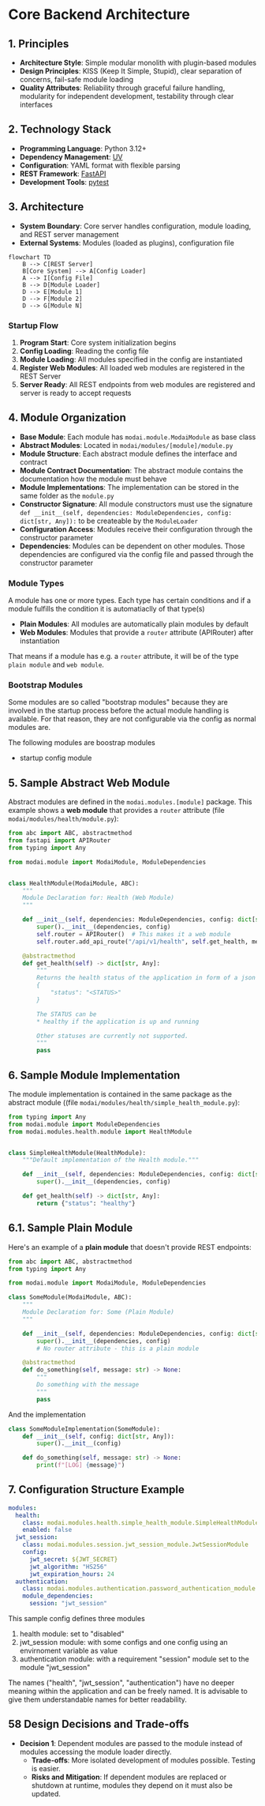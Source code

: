 # Core Backend Architecture

## 1. Principles
- **Architecture Style**: Simple modular monolith with plugin-based modules
- **Design Principles**: KISS (Keep It Simple, Stupid), clear separation of concerns, fail-safe module loading
- **Quality Attributes**: Reliability through graceful failure handling, modularity for independent development, testability through clear interfaces

## 2. Technology Stack
- **Programming Language**: Python 3.12+
- **Dependency Management**: [UV](https://docs.astral.sh/uv/)
- **Configuration**: YAML format with flexible parsing
- **REST Framework**: [FastAPI](https://fastapi.tiangolo.com/)
- **Development Tools**: [pytest](https://docs.pytest.org/en/stable/)

## 3. Architecture
- **System Boundary**: Core server handles configuration, module loading, and REST server management
- **External Systems**: Modules (loaded as plugins), configuration file

```mermaid
flowchart TD
    B --> C[REST Server]
    B[Core System] --> A[Config Loader]
    A --> I[Config File]
    B --> D[Module Loader]
    D --> E[Module 1]
    D --> F[Module 2]
    D --> G[Module N]
```


### Startup Flow
1. **Program Start**: Core system initialization begins
2. **Config Loading**: Reading the config file
3. **Module Loading**: All modules specified in the config are instantiated
4. **Register Web Modules**: All loaded web modules are registered in the REST Server
5. **Server Ready**: All REST endpoints from web modules are registered and server is ready to accept requests


## 4. Module Organization
- **Base Module**: Each module has `modai.module.ModaiModule` as base class
- **Abstract Modules**: Located in `modai/modules/[module]/module.py`
- **Module Structure**: Each abstract module defines the interface and contract
- **Module Contract Documentation**: The abstract module contains the documentation how the module must behave
- **Module Implementations**: The implementation can be stored in the same folder as the `module.py`
- **Constructor Signature**: All module constructors must use the signature `def __init__(self, dependencies: ModuleDependencies, config: dict[str, Any]):` to be createable by the `ModuleLoader`
- **Configuration Access**: Modules receive their configuration through the constructor parameter
- **Dependencies**: Modules can be dependent on other modules. Those dependencies are configured via the config file and passed through the constructor parameter

### Module Types

A module has one or more types. Each type has certain conditions and if a module fulfills the condition it is automatiaclly of that type(s)

- **Plain Modules**: All modules are automatically plain modules by default
- **Web Modules**: Modules that provide a `router` attribute (APIRouter) after instantiation

That means if a module has e.g. a `router` attribute, it will be of the type `plain module` and `web module`.

### Bootstrap Modules

Some modules are so called "bootstrap modules" because they are involved in the startup process before the actual module handling is available. For that reason, they are not configurable via the config as normal modules are.

The following modules are boostrap modules
* startup config module


## 5. Sample Abstract Web Module

Abstract modules are defined in the `modai.modules.[module]` package. This example shows a **web module** that provides a `router` attribute (file `modai/modules/health/module.py`):

```python
from abc import ABC, abstractmethod
from fastapi import APIRouter
from typing import Any

from modai.module import ModaiModule, ModuleDependencies


class HealthModule(ModaiModule, ABC):
    """
    Module Declaration for: Health (Web Module)
    """

    def __init__(self, dependencies: ModuleDependencies, config: dict[str, Any]):
        super().__init__(dependencies, config)
        self.router = APIRouter()  # This makes it a web module
        self.router.add_api_route("/api/v1/health", self.get_health, methods=["GET"])

    @abstractmethod
    def get_health(self) -> dict[str, Any]:
        """
        Returns the health status of the application in form of a json
        {
            "status": "<STATUS>"
        }

        The STATUS can be
        * healthy if the application is up and running

        Other statuses are currently not supported.
        """
        pass

```

## 6. Sample Module Implementation

The module implementation is contained in the same package as the abstract module ((file `modai/modules/health/simple_health_module.py`):

```python
from typing import Any
from modai.module import ModuleDependencies
from modai.modules.health.module import HealthModule


class SimpleHealthModule(HealthModule):
    """Default implementation of the Health module."""

    def __init__(self, dependencies: ModuleDependencies, config: dict[str, Any]):
        super().__init__(dependencies, config)

    def get_health(self) -> dict[str, Any]:
        return {"status": "healthy"}
```

## 6.1. Sample Plain Module

Here's an example of a **plain module** that doesn't provide REST endpoints:

```python
from abc import ABC, abstractmethod
from typing import Any

from modai.module import ModaiModule, ModuleDependencies

class SomeModule(ModaiModule, ABC):
    """
    Module Declaration for: Some (Plain Module)
    """

    def __init__(self, dependencies: ModuleDependencies, config: dict[str, Any]):
        super().__init__(dependencies, config)
        # No router attribute - this is a plain module

    @abstractmethod
    def do_something(self, message: str) -> None:
        """
        Do something with the message
        """
        pass

```

And the implementation
```python
class SomeModuleImplementation(SomeModule):
    def __init__(self, config: dict[str, Any]):
        super().__init__(config)

    def do_something(self, message: str) -> None:
        print(f"[LOG] {message}")
```

## 7. Configuration Structure Example

```yaml
modules:
  health:
    class: modai.modules.health.simple_health_module.SimpleHealthModule
    enabled: false
  jwt_session:
    class: modai.modules.session.jwt_session_module.JwtSessionModule
    config:
      jwt_secret: ${JWT_SECRET}
      jwt_algorithm: "HS256"
      jwt_expiration_hours: 24
  authentication:
    class: modai.modules.authentication.password_authentication_module.PasswordAuthenticationModule
    module_dependencies:
      session: "jwt_session"
```

This sample config defines three modules

1. health module: set to "disabled"
1. jwt_session module: with some configs and one config using an envirnoment variable as value
1. authentication module: with a requirement "session" module set to the module "jwt_session"

The names ("health", "jwt_session", "authentication") have no deeper meaning within the application and can be freely named. It is advisable to give them understandable names for better readability.


## 58 Design Decisions and Trade-offs
- **Decision 1**: Dependent modules are passed to the module instead of modules accessing the module loader directly.
   - **Trade-offs**: More isolated development of modules possible. Testing is easier.
   - **Risks and Mitigation**: If dependent modules are replaced or shutdown at runtime, modules they depend on it must also be updated.
